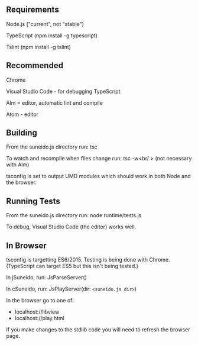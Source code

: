 Requirements
------------
Node.js ("current", not "stable")

TypeScript (npm install -g typescript)

Tslint (npm install -g tslint)

Recommended
-----------
Chrome

Visual Studio Code - for debugging TypeScript

Alm = editor, automatic lint and compile

Atom - editor

Building
--------
From the suneido.js directory run: tsc

To watch and recompile when files change run: tsc -w<br/ >
(not necessary with Alm)

tsconfig is set to output UMD modules which should work in both Node and the browser.

Running Tests
-------------
From the suneido.js directory run: node runtime/tests.js

To debug, Visual Studio Code (the editor) works well.

In Browser
------------------
tsconfig is targetting ES6/2015. Testing is being done with Chrome. (TypeScript can target ES5 but this isn't being tested.)

In jSuneido, run: JsParseServer()

In cSuneido, run: JsPlayServer(dir: `<suneido.js dir>`)

In the browser go to one of:
* localhost://libview
* localhost://play.html

If you make changes to the stdlib code you will need to refresh the browser page.
